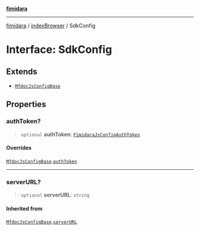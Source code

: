 [**fimidara**](../../README.md)

***

[fimidara](../../modules.md) / [indexBrowser](../README.md) / SdkConfig

# Interface: SdkConfig

## Extends

- [`MfdocJsConfigBase`](MfdocJsConfigBase.md)

## Properties

### authToken?

> `optional` **authToken**: [`FimidaraJsConfigAuthToken`](../type-aliases/FimidaraJsConfigAuthToken.md)

#### Overrides

[`MfdocJsConfigBase`](MfdocJsConfigBase.md).[`authToken`](MfdocJsConfigBase.md#authtoken)

***

### serverURL?

> `optional` **serverURL**: `string`

#### Inherited from

[`MfdocJsConfigBase`](MfdocJsConfigBase.md).[`serverURL`](MfdocJsConfigBase.md#serverurl)
